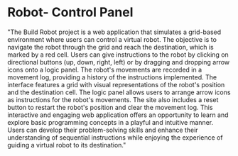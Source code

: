 # Robot- Control Panel
 "The Build Robot project is a web application that simulates a grid-based environment where users can control a virtual robot. The objective is to navigate the robot through the grid and reach the destination, which is marked by a red cell. Users can give instructions to the robot by clicking on directional buttons (up, down, right, left) or by dragging and dropping arrow icons onto a logic panel. The robot's movements are recorded in a movement log, providing a history of the instructions implemented.  The interface features a grid with visual representations of the robot's position and the destination cell. The logic panel allows users to arrange arrow icons as instructions for the robot's movements. The site also includes a reset button to restart the robot's position and clear the movement log.  This interactive and engaging web application offers an opportunity to learn and explore basic programming concepts in a playful and intuitive manner. Users can develop their problem-solving skills and enhance their understanding of sequential instructions while enjoying the experience of guiding a virtual robot to its destination."
